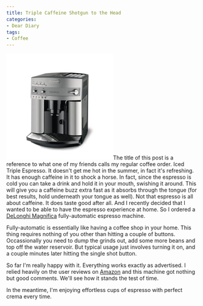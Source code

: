 ```yaml
---
title: Triple Caffeine Shotgun to the Head
categories:
- Dear Diary
tags:
- Coffee
---
```


[![](/assets/posts/2006/o_delonghi.jpg)](http://www.amazon.com/dp/B000220JZC/?tag=thingelstad-20)The title of this post is a reference to what one of my friends calls my regular coffee order. Iced Triple Espresso. It doesn't get me hot in the summer, in fact it's refreshing. It has enough caffeine in it to shock a horse. In fact, since the espresso is cold you can take a drink and hold it in your mouth, swishing it around. This will give you a caffeine buzz extra fast as it absorbs through the tongue (for best results, hold underneath your tongue as well). Not that espresso is all about caffeine. It does taste good after all. And I recently decided that I wanted to be able to have the espresso experience at home. So I ordered a [DeLonghi Magnifica](http://www.amazon.com/dp/B000220JZC/?tag=thingelstad-20) fully-automatic espresso machine.

Fully-automatic is essentially like having a coffee shop in your home. This thing requires nothing of you other than hitting a couple of buttons. Occassionally you need to dump the grinds out, add some more beans and top off the water reservoir. But typical usage just involves turning it on, and a couple minutes later hitting the single shot button.

So far I'm really happy with it. Everything works exactly as advertised. I relied heavily on the user reviews on [Amazon](http://www.amazon.com/) and this machine got nothing but good comments. We'll see how it stands the test of time.

In the meantime, I'm enjoying effortless cups of espresso with perfect crema every time.
